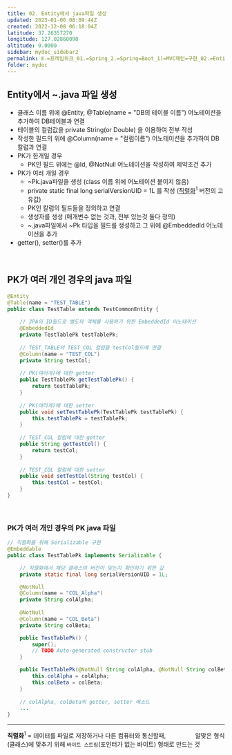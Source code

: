 ```yaml
---
title: 02. Entity에서 java파일 생성
updated: 2023-01-06 08:09:44Z
created: 2022-12-08 06:18:04Z
latitude: 37.26357270
longitude: 127.02860090
altitude: 0.0000
sidebar: mydoc_sidebar2
permalink: Ⅱ.=프레임워크_01.=Spring_2.=Spring=Boot_1)=MVC패턴=구현_02.=Entity에서=java파일=생성.html
folder: mydoc
---
```


## Entity에서 ~.java 파일 생성
- 클래스 이름 위에 @Entity, @Table(name = "DB의 테이블 이름") 어노테이션을 추가하여 DB테이블과 연결
- 테이블의 컬럼값을 private String(or Double) 을 이용하여 전부 작성
- 작성한 필드의 위에 @Column(name = "컬럼이름") 어노테이션을 추가하여 DB칼럼과 연결
- PK가 한개일 경우
   - PK인 필드 위에는 @Id, @NotNull 어노테이션을 작성하여 제약조건 추가
- PK가 여러 개일 경우
    - ~Pk.java파일을 생성 (class 이름 위에 어노테이션 붙이지 않음)
    - private static final long serialVersionUID = 1L 를 작성 (<ins>직렬화</ins><sup>1</sup> 버전의 고유값)
    - PK인 칼럼의 필드들을 정의하고 연결
    - 생성자를 생성 (매개변수 없는 것과, 전부 있는것 둘다 정의)
    - ~.java파일에서 ~Pk 타입을 필드를 생성하고 그 위에 @EmbeddedId 어노테이션을 추가
- getter(), setter()를 추가
<br>

## PK가 여러 개인 경우의 java 파일

```java
@Entity
@Table(name = "TEST_TABLE")
public class TestTable extends TestCommonEntity {
	
	// JPA의 ID필드로 별도의 객체를 사용하기 위한 EmbeddedId 어노테이션
	@EmbeddedId
	private TestTablePk testTablePk;
	
	// TEST_TABLE의 TEST_COL 컬럼을 testCol필드에 연결
	@Column(name = "TEST_COL")
	private String testCol;
	
	// PK(여러개)에 대한 getter
	public TestTablePk getTestTablePk() {
		return testTablePk;
	}
	
	// PK(여러개)에 대한 setter
	public void setTestTablePk(TestTablePk testTablePk) {
		this.testTablePk = testTablePk;
	}
	
	// TEST_COL 컬럼에 대한 getter
	public String getTestCol() {
		return testCol;
	}
	
	// TEST_COL 컬럼에 대한 setter 
	public void setTestCol(String testCol) {
		this.testCol = testCol;
	}
}
```

<br>

### PK가 여러 개인 경우의 PK java 파일

```java
// 직렬화를 위해 Serializable 구현
@Embeddable
public class TestTablePk implements Serializable {

	// 직렬화에서 해당 클래스의 버전이 맞는지 확인하기 위한 값
	private static final long serialVersionUID = 1L;

	@NotNull
	@Column(name = "COL_Alpha")
	private String colAlpha;
	
	@NotNull
	@Column(name = "COL_Beta")
	private String colBeta;

	public TestTablePk() {
		super();
		// TODO Auto-generated constructor stub
	}

	public TestTablePk(@NotNull String colAlpha, @NotNull String colBeta) {
		this.colAlpha = colAlpha;
		this.colBeta = colBeta;
	}
	
	// colAlpha, colBeta의 getter, setter 메소드
	...
}
```

---
**직렬화**<sup>1</sup> = 데이터를 파일로 저장하거나 다른 컴퓨터와 통신할때,
&emsp;&emsp;&emsp;&emsp;&nbsp;&nbsp;알맞은 형식(클래스)에 맞추기 위해 `바이트 스트림`(포인터가 없는 바이트) 형태로 만드는 것 
